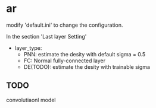 # ar

modify 'default.ini' to change the configuration. 

In the section 'Last layer Setting'

* layer_type:
  * PNN: estimate the desity with default sigma = 0.5
  * FC: Normal fully-connected layer
  * DE(TODO): estimate the desity with trainable sigma
  

## TODO
convolutiaonl model

